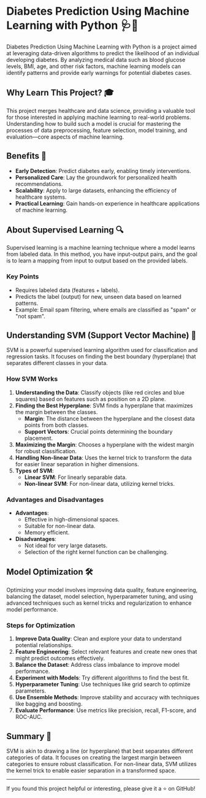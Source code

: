 # Diabetes Prediction Using Machine Learning with Python 🩺🤖

Diabetes Prediction Using Machine Learning with Python is a project aimed at leveraging data-driven algorithms to predict the likelihood of an individual developing diabetes. By analyzing medical data such as blood glucose levels, BMI, age, and other risk factors, machine learning models can identify patterns and provide early warnings for potential diabetes cases.

## Why Learn This Project? 🎓

This project merges healthcare and data science, providing a valuable tool for those interested in applying machine learning to real-world problems. Understanding how to build such a model is crucial for mastering the processes of data preprocessing, feature selection, model training, and evaluation—core aspects of machine learning.

## Benefits 🌟

- **Early Detection**: Predict diabetes early, enabling timely interventions.
- **Personalized Care**: Lay the groundwork for personalized health recommendations.
- **Scalability**: Apply to large datasets, enhancing the efficiency of healthcare systems.
- **Practical Learning**: Gain hands-on experience in healthcare applications of machine learning.

## About Supervised Learning 🔍

Supervised learning is a machine learning technique where a model learns from labeled data. In this method, you have input-output pairs, and the goal is to learn a mapping from input to output based on the provided labels.

### Key Points

- Requires labeled data (features + labels).
- Predicts the label (output) for new, unseen data based on learned patterns.
- Example: Email spam filtering, where emails are classified as "spam" or "not spam".

## Understanding SVM (Support Vector Machine) 📏

SVM is a powerful supervised learning algorithm used for classification and regression tasks. It focuses on finding the best boundary (hyperplane) that separates different classes in your data.

### How SVM Works

1. **Understanding the Data**: Classify objects (like red circles and blue squares) based on features such as position on a 2D plane.
2. **Finding the Best Hyperplane**: SVM finds a hyperplane that maximizes the margin between the classes.
   - **Margin**: The distance between the hyperplane and the closest data points from both classes.
   - **Support Vectors**: Crucial points determining the boundary placement.
3. **Maximizing the Margin**: Chooses a hyperplane with the widest margin for robust classification.
4. **Handling Non-linear Data**: Uses the kernel trick to transform the data for easier linear separation in higher dimensions.
5. **Types of SVM**:
   - **Linear SVM**: For linearly separable data.
   - **Non-linear SVM**: For non-linear data, utilizing kernel tricks.

### Advantages and Disadvantages

- **Advantages**:
  - Effective in high-dimensional spaces.
  - Suitable for non-linear data.
  - Memory efficient.
- **Disadvantages**:
  - Not ideal for very large datasets.
  - Selection of the right kernel function can be challenging.

## Model Optimization 🛠️

Optimizing your model involves improving data quality, feature engineering, balancing the dataset, model selection, hyperparameter tuning, and using advanced techniques such as kernel tricks and regularization to enhance model performance.

### Steps for Optimization

1. **Improve Data Quality**: Clean and explore your data to understand potential relationships.
2. **Feature Engineering**: Select relevant features and create new ones that might predict outcomes effectively.
3. **Balance the Dataset**: Address class imbalance to improve model performance.
4. **Experiment with Models**: Try different algorithms to find the best fit.
5. **Hyperparameter Tuning**: Use techniques like grid search to optimize parameters.
6. **Use Ensemble Methods**: Improve stability and accuracy with techniques like bagging and boosting.
7. **Evaluate Performance**: Use metrics like precision, recall, F1-score, and ROC-AUC.

## Summary 📝

SVM is akin to drawing a line (or hyperplane) that best separates different categories of data. It focuses on creating the largest margin between categories to ensure robust classification. For non-linear data, SVM utilizes the kernel trick to enable easier separation in a transformed space.

---

If you found this project helpful or interesting, please give it a ⭐ on GitHub!

